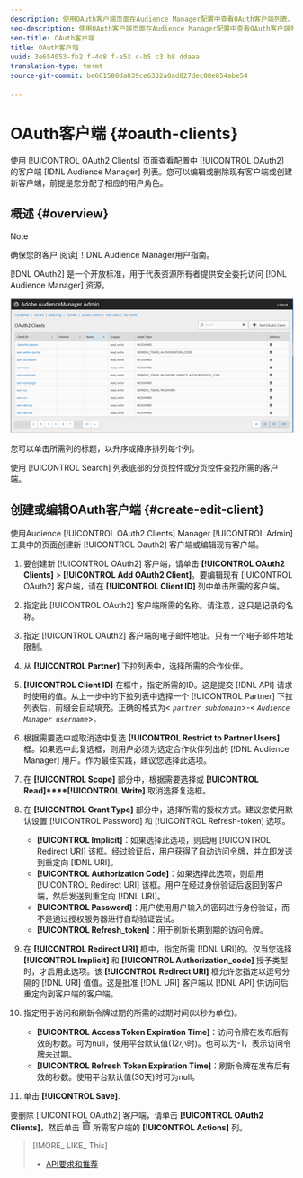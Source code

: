 ```yaml
---
description: 使用OAuth客户端页面在Audience Manager配置中查看OAuth客户端列表。您可以编辑或删除现有客户端或创建新客户端，前提是您分配了相应的用户角色。
seo-description: 使用OAuth客户端页面在Audience Manager配置中查看OAuth客户端列表。您可以编辑或删除现有客户端或创建新客户端，前提是您分配了相应的用户角色。
seo-title: OAuth客户端
title: OAuth客户端
uuid: 3e654053-fb2 f-4d8 f-a53 c-b5 c3 b8 ddaaa
translation-type: tm+mt
source-git-commit: be661580da839ce6332a0ad827dec08e854abe54

---
```



# OAuth客户端 {#oauth-clients}

使用 [!UICONTROL OAuth2 Clients] 页面查看配置中 [!UICONTROL OAuth2] 的客户端 [!DNL Audience Manager] 列表。您可以编辑或删除现有客户端或创建新客户端，前提是您分配了相应的用户角色。

## 概述 {#overview}

<!-- c_oauth.xml -->

>[!NOTE]
>
>确保您的客户 [](https://docs.adobe.com/content/help/en/audience-manager/user-guide/api-and-sdk-code/rest-apis/aam-api-getting-started.html#oauth) 阅读[！DNL Audience Manager用户指南。

[!DNL OAuth2] 是一个开放标准，用于代表资源所有者提供安全委托访问 [!DNL Audience Manager] 资源。

![](assets/oauth.png)

您可以单击所需列的标题，以升序或降序排列每个列。

使用 [!UICONTROL Search] 列表底部的分页控件或分页控件查找所需的客户端。

## 创建或编辑OAuth客户端 {#create-edit-client}

<!-- t_create_edit_auth.xml -->

使用Audience [!UICONTROL OAuth2 Clients] Manager [!UICONTROL Admin] 工具中的页面创建新 [!UICONTROL Oauth2] 客户端或编辑现有客户端。

1. 要创建新 [!UICONTROL OAuth2] 客户端，请单击 **[!UICONTROL OAuth2 Clients]** &gt; **[!UICONTROL Add OAuth2 Client]**。要编辑现有 [!UICONTROL OAuth2] 客户端，请在 **[!UICONTROL Client ID]** 列中单击所需的客户端。
1. 指定此 [!UICONTROL OAuth2] 客户端所需的名称。请注意，这只是记录的名称。
1. 指定 [!UICONTROL OAuth2] 客户端的电子邮件地址。只有一个电子邮件地址限制。
1. 从 **[!UICONTROL Partner]** 下拉列表中，选择所需的合作伙伴。
1. **[!UICONTROL Client ID]** 在框中，指定所需的ID。这是提交 [!DNL API] 请求时使用的值。从上一步中的下拉列表中选择一个 [!UICONTROL Partner] 下拉列表后，前缀会自动填充。正确的格式为&lt; *`partner subdomain`*&gt;-&lt; *`Audience Manager username`*&gt;。
1. 根据需要选中或取消选中复选 **[!UICONTROL Restrict to Partner Users]** 框。如果选中此复选框，则用户必须为选定合作伙伴列出的 [!DNL Audience Manager] 用户。作为最佳实践，建议您选择此选项。
1. 在 **[!UICONTROL Scope]** 部分中，根据需要选择或 **[!UICONTROL Read]****[!UICONTROL Write]** 取消选择复选框。
1. 在 **[!UICONTROL Grant Type]** 部分中，选择所需的授权方式。建议您使用默认设置 [!UICONTROL Password] 和 [!UICONTROL Refresh-token] 选项。

   * **[!UICONTROL Implicit]**：如果选择此选项，则启用 [!UICONTROL Redirect URI] 该框。经过验证后，用户获得了自动访问令牌，并立即发送到重定向 [!DNL URI]。
   * **[!UICONTROL Authorization Code]**：如果选择此选项，则启用 [!UICONTROL Redirect URI] 该框。用户在经过身份验证后返回到客户端，然后发送到重定向 [!DNL URI]。
   * **[!UICONTROL Password]**：用户使用用户输入的密码进行身份验证，而不是通过授权服务器进行自动验证尝试。
   * **[!UICONTROL Refresh_token]**：用于刷新长期到期的访问令牌。

1. 在 **[!UICONTROL Redirect URI]** 框中，指定所需 [!DNL URI]的。仅当您选择 **[!UICONTROL Implicit]** 和 **[!UICONTROL Authorization_code]** 授予类型时，才启用此选项。该 **[!UICONTROL Redirect URI]** 框允许您指定以逗号分隔的 [!DNL URI] 值值。这是批准 [!DNL URI] 客户端以 [!DNL API] 供访问后重定向到客户端的客户端。
1. 指定用于访问和刷新令牌过期的所需的过期时间(以秒为单位)。

   * **[!UICONTROL Access Token Expiration Time]**：访问令牌在发布后有效的秒数。可为null，使用平台默认值(12小时)。也可以为-1，表示访问令牌未过期。
   * **[!UICONTROL Refresh Token Expiration Time]**：刷新令牌在发布后有效的秒数。使用平台默认值(30天)时可为null。

1. 单击 **[!UICONTROL Save]**.

要删除 [!UICONTROL OAuth2] 客户端，请单击 **[!UICONTROL OAuth2 Clients]**，然后单击 ![](assets/icon_delete.png) 所需客户端的 **[!UICONTROL Actions]** 列。

>[!MORE_ LIKE_ This]
>
>* [API要求和推荐](../admin-oauth2/aam-admin-api-requirements.md)


